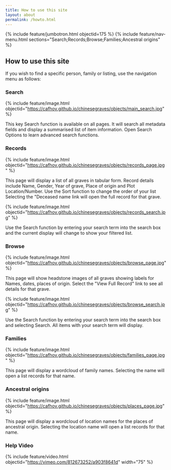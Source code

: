 ```yaml
---
title: How to use this site
layout: about
permalink: /howto.html
---
```

{% include feature/jumbotron.html objectid=175 %}
{% include feature/nav-menu.html sections="Search;Records;Browse;Families;Ancestral origins" %}
## How to use this site

If you wish to find a specific person, family or listing, use the navigation menu as follows:

### Search ###
{% include feature/image.html objectid="https://cafhov.github.io/chinesegraves/objects/main_search.jpg" %}

This key Search function is available on all pages. 
It will search all metadata fields and display a summarised list of item information.
Open Search Options to learn advanced search functions.

### Records ###
{% include feature/image.html objectid="https://cafhov.github.io/chinesegraves/objects/records_page.jpg" %}

This page will display a list of all graves in tabular form. Record details include Name, Gender, Year of grave, Place of origin and Plot Location/Number.
Use the Sort function to change the order of your list
Selecting the "Deceased name link will open the full record for that grave.

{% include feature/image.html objectid="https://cafhov.github.io/chinesegraves/objects/records_search.jpg" %}

Use the Search function by entering your search term into the search box and the current display will change to show your filtered list.
	
### Browse ###
{% include feature/image.html objectid="https://cafhov.github.io/chinesegraves/objects/browse_page.jpg" %}

This page will show headstone images of all graves showing labels for Names, dates, places of origin.
Select the "View Full Record" link to see all details for that grave.

{% include feature/image.html objectid="https://cafhov.github.io/chinesegraves/objects/browse_search.jpg" %}

Use the Search function by entering your search term into the search box and selecting Search.
All items with your search term will display.

### Families ###
{% include feature/image.html objectid="https://cafhov.github.io/chinesegraves/objects/families_page.jpg" %}

This page will display a wordcloud of family names.
Selecting the name will open a list records for that name.
	
### Ancestral origins ###
{% include feature/image.html objectid="https://cafhov.github.io/chinesegraves/objects/places_page.jpg" %}

This page will display a wordcloud of location names for the places of ancestral origin.
Selecting the location name will open a list records for that name.

### Help Video ###
{% include feature/video.html objectid="https://vimeo.com/812673252/a903f8641d" width="75" %}
